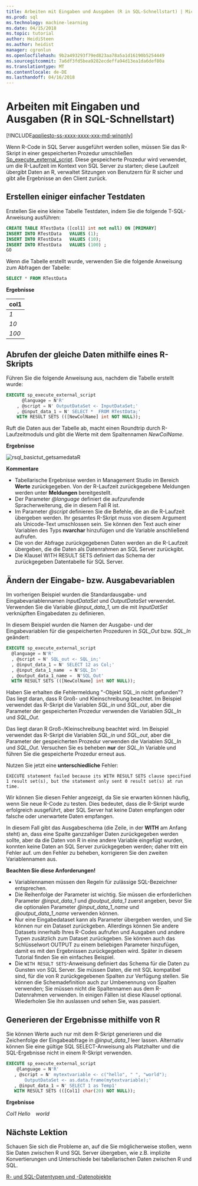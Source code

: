 ```yaml
---
title: Arbeiten mit Eingaben und Ausgaben (R in SQL-Schnellstart) | Microsoft Docs
ms.prod: sql
ms.technology: machine-learning
ms.date: 04/15/2018
ms.topic: tutorial
author: HeidiSteen
ms.author: heidist
manager: cgronlun
ms.openlocfilehash: 9b2a493293f79ed823aa78a5a1d16190b5254449
ms.sourcegitcommit: 7a6df3fd5bea9282ecdeffa94d13ea1da6def80a
ms.translationtype: MT
ms.contentlocale: de-DE
ms.lasthandoff: 04/16/2018
---
```

# <a name="working-with-inputs-and-outputs-r-in-sql-quickstart"></a>Arbeiten mit Eingaben und Ausgaben (R in SQL-Schnellstart)
[!INCLUDE[appliesto-ss-xxxx-xxxx-xxx-md-winonly](../../includes/appliesto-ss-xxxx-xxxx-xxx-md-winonly.md)]

Wenn R-Code in SQL Server ausgeführt werden sollen, müssen Sie das R-Skript in einer gespeicherten Prozedur umschließen [Sp_execute_external_script](../../relational-databases/system-stored-procedures/sp-execute-external-script-transact-sql.md). Diese gespeicherte Prozedur wird verwendet, um die R-Laufzeit im Kontext von SQL Server zu starten; diese Laufzeit übergibt Daten an R, verwaltet Sitzungen von Benutzern für R sicher und gibt alle Ergebnisse an den Client zurück.

## <a name="bkmk_SSMSBasics"></a>Erstellen einiger einfacher Testdaten

Erstellen Sie eine kleine Tabelle Testdaten, indem Sie die folgende T-SQL-Anweisung ausführen:

```sql
CREATE TABLE RTestData ([col1] int not null) ON [PRIMARY]
INSERT INTO RTestData   VALUES (1);
INSERT INTO RTestData   VALUES (10);
INSERT INTO RTestData   VALUES (100) ;
GO
```

Wenn die Tabelle erstellt wurde, verwenden Sie die folgende Anweisung zum Abfragen der Tabelle:
  
```sql
SELECT * FROM RTestData
```

**Ergebnisse**

|col1|
|------|
|*1*|
|*10*|
|*100*|

## <a name="get-the-same-data-using-r-script"></a>Abrufen der gleiche Daten mithilfe eines R-Skripts

Führen Sie die folgende Anweisung aus, nachdem die Tabelle erstellt wurde:

```sql
EXECUTE sp_execute_external_script
      @language = N'R'
    , @script = N' OutputDataSet <- InputDataSet;'
    , @input_data_1 = N' SELECT *  FROM RTestData;'
    WITH RESULT SETS (([NewColName] int NOT NULL));
```

Ruft die Daten aus der Tabelle ab, macht einen Roundtrip durch R-Laufzeitmoduls und gibt die Werte mit dem Spaltennamen *NewColName*.

**Ergebnisse**

![rsql_basictut_getsamedataR](media/rsql-basictut-getsamedatar.PNG)


**Kommentare**

+ Tabellarische Ergebnisse werden in Management Studio im Bereich **Werte** zurückgegeben. Von der R-Laufzeit zurückgegebene Meldungen werden unter **Meldungen** bereitgestellt.
+ Der Parameter *@language* definiert die aufzurufende Spracherweiterung, die in diesem Fall R ist.
+ Im Parameter *@script* definieren Sie die Befehle, die an die R-Laufzeit übergeben werden. Ihr gesamtes R-Skript muss von diesem Argument als Unicode-Text umschlossen sein. Sie können den Text auch einer Variablen des Typs **nvarchar** hinzufügen und die Variable anschließend aufrufen.
+ Die von der Abfrage zurückgegebenen Daten werden an die R-Laufzeit übergeben, die die Daten als Datenrahmen an SQL Server zurückgibt.
+ Die Klausel WITH RESULT SETS definiert das Schema der zurückgegeben Datentabelle für SQL Server.

## <a name="change-input-or-output-variables"></a>Ändern der Eingabe- bzw. Ausgabevariablen

Im vorherigen Beispiel wurden die Standardausgabe- und Eingabevariablennamen _InputDataSet_ und _OutputDataSet_ verwendet. Verwenden Sie die Variable *@input_data_1*, um die mit _InputDatSet_ verknüpften Eingabedaten zu definieren.

In diesem Beispiel wurden die Namen der Ausgabe- und der Eingabevariablen für die gespeicherten Prozeduren in *SQL_Out* bzw. *SQL_In* geändert:

```sql
EXECUTE sp_execute_external_script
  @language = N'R'
  , @script = N' SQL_out <- SQL_in;'
  , @input_data_1 = N' SELECT 12 as Col;'
  , @input_data_1_name  = N'SQL_In'
  , @output_data_1_name =  N'SQL_Out'
  WITH RESULT SETS (([NewColName] int NOT NULL));
```

Haben Sie erhalten die Fehlermeldung "-Objekt SQL\_in nicht gefunden"? Das liegt daran, dass R Groß- und Kleinschreibung beachtet. Im Beispiel verwendet das R-Skript die Variablen *SQL_in* und *SQL_out*, aber die Parameter der gespeicherten Prozedur verwenden die Variablen *SQL_In* und *SQL_Out*.

Das liegt daran R Groß-/Kleinschreibung beachtet wird. Im Beispiel verwendet das R-Skript die Variablen *SQL_in* und *SQL_out*, aber die Parameter der gespeicherten Prozedur verwenden die Variablen *SQL_In* und *SQL_Out*.
Versuchen Sie es beheben **nur** der *SQL_In* Variable und führen Sie die gespeicherte Prozedur erneut aus.

Nutzen Sie jetzt eine **unterschiedliche** Fehler:

```Error
EXECUTE statement failed because its WITH RESULT SETS clause specified 1 result set(s), but the statement only sent 0 result set(s) at run time.
```

Wir können Sie diesen Fehler angezeigt, da Sie sie erwarten können häufig, wenn Sie neue R-Code zu testen. Dies bedeutet, dass die R-Skript wurde erfolgreich ausgeführt, aber SQL Server hat keine Daten empfangen oder falsche oder unerwartete Daten empfangen.

In diesem Fall gibt das Ausgabeschema (die Zeile, in der **WITH** am Anfang steht) an, dass eine Spalte ganzzahliger Daten zurückgegeben werden sollte, aber da die Daten von R in eine andere Variable eingefügt wurden, konnten keine Daten an SQL Server zurückgegeben werden; daher tritt ein Fehler auf. um den Fehler zu beheben, korrigieren Sie den zweiten Variablennamen aus.

**Beachten Sie diese Anforderungen!**

- Variablennamen müssen den Regeln für zulässige SQL-Bezeichner entsprechen.
- Die Reihenfolge der Parameter ist wichtig. Sie müssen die erforderlichen Parameter *@input_data_1* und *@output_data_1* zuerst angeben, bevor Sie die optionalen Parameter *@input_data_1_name* und *@output_data_1_name* verwenden können.
- Nur eine Eingabedataset kann als Parameter übergeben werden, und Sie können nur ein Dataset zurückgeben. Allerdings können Sie andere Datasets innerhalb Ihres R-Codes aufrufen und Ausgaben und andere Typen zusätzlich zum Dataset zurückgeben. Sie können auch das Schlüsselwort OUTPUT zu einem beliebigen Parameter hinzufügen, damit es mit den Ergebnissen zurückgegeben wird. Später in diesem Tutorial finden Sie ein einfaches Beispiel.
- Die `WITH RESULT SETS`-Anweisung definiert das Schema für die Daten zu Gunsten von SQL Server. Sie müssen Daten, die mit SQL kompatibel sind, für die von R zurückgegebenen Spalten zur Verfügung stellen. Sie können die Schemadefinition auch zur Umbenennung von Spalten verwenden; Sie müssen nicht die Spaltennamen aus dem R-Datenrahmen verwenden. In einigen Fällen ist diese Klausel optional. Wiederholen Sie ihn auslassen und sehen Sie, was passiert.

## <a name="generate-results-using-r"></a>Generieren der Ergebnisse mithilfe von R

Sie können Werte auch nur mit dem R-Skript generieren und die Zeichenfolge der Eingabeabfrage in _@input_data_1_ leer lassen. Alternativ können Sie eine gültige SQL SELECT-Anweisung als Platzhalter und die SQL-Ergebnisse nicht in einem R-Skript verwenden.

```sql
EXECUTE sp_execute_external_script
    @language = N'R'
   , @script = N' mytextvariable <- c("hello", " ", "world");
       OutputDataSet <- as.data.frame(mytextvariable);'
   , @input_data_1 = N' SELECT 1 as Temp1'
   WITH RESULT SETS (([Col1] char(20) NOT NULL));
```

**Ergebnisse**

*Col1*
*Hello*
<code>   </code>
*world*

## <a name="next-lesson"></a>Nächste Lektion

Schauen Sie sich die Probleme an, auf die Sie möglicherweise stoßen, wenn Sie Daten zwischen R und SQL Server übergeben, wie z.B. implizite Konvertierungen und Unterschiede bei tabellarischen Daten zwischen R und SQL.

[R- und SQL-Datentypen und -Datenobjekte](../tutorials/rtsql-r-and-sql-data-types-and-data-objects.md)

